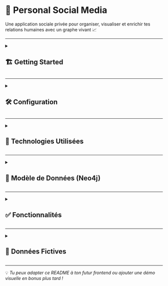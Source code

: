 # 🧠 Personal Social Media 

Une application sociale privée pour organiser, visualiser et enrichir tes relations humaines avec un graphe vivant 📈

---

<details>
<summary>

## 🏗️ Getting Started

</summary>

### ✅ Prérequis

- Java 21
- Maven 3+
- Node.js + npm (pour le frontend)
- Neo4j (local ou Docker)
- IDE compatible Java/JS (Cursor, IntelliJ, VSCode...)

### ⚙️ Lancer le backend

```bash
cd backend
mvn spring-boot:run
```

### ⚙️ Lancer le frontend

```bash
cd frontend
npm install
npm run dev
```

</details>

---

<details>
<summary>

## 🛠️ Configuration

</summary>

### 🔐 `application.properties`

```properties
# ID du profil Pedro
app.me.id=10c6b3f4-13c4-4e7c-8aa6-123456789abc

# Générer des fausses données
app.init.fake-data=true

# Connexion à Neo4j
spring.neo4j.uri=bolt://localhost:7687
spring.neo4j.authentication.username=neo4j
spring.neo4j.authentication.password=admin
```

### 🌐 Réinitialisation de la base

```bash
curl http://localhost:8080/api/init/data
```

</details>

---

<details>
<summary>

## 🧰 Technologies Utilisées

</summary>

| Technologie       | Rôle |
|------------------|------|
| **Spring Boot 3.4**       | Backend Java |
| **Neo4j + Spring Data**   | Base graphe |
| **Lombok**                | Génération de code |
| **Java 21**               | Backend |
| **Node.js + Vite + React** (à venir) | Frontend |
| **Maven**                 | Build backend |
| **Docker** (optionnel)    | Neo4j local |

</details>

---

<details>
<summary>

## 🧱 Modèle de Données (Neo4j)

</summary>

### 🎭 `Person`
Relations :
- `[:PARTICIPATED_IN]` → `Event`
- `[:KNOWS]` → `Person`
- `[:IS_ASSOCIATED_WITH]` → `Place`

### 🗓️ `Event`
- Infos : titre, type, lieu, dates...
- Participants via `Participation`

### 👥 `Relation`
- type, contexte, since

### 📍 `Place`
- name
- categories : Sport, Travail, École, etc.
- relié à plusieurs personnes

</details>

---

<details>
<summary>

## ✅ Fonctionnalités

</summary>

### 👤 `/api/me`
- Voir/éditer son profil
- Stats : nb de relations, événements, moyenne notes

### 📅 `/api/events`
- Création d’événements
- Affichage & résumé d’événements

### 🧠 Intelligence relationnelle
- Classement des relations selon :
  - Fréquence de participation
  - Moyenne des notes
  - Dernière interaction

### 🔁 `/api/me/network`
- Exploration réseau
- Amis d’amis & relations indirectes (à venir)

### 📍 `Places`
- Lieux associés aux personnes
- Catégories multiples

</details>

---

<details>
<summary>

## 🧪 Données Fictives

</summary>

- Générées automatiquement au démarrage si activé
- Sinon appel manuel via `/api/init/data`
- Inclut plusieurs :
  - Personnes
  - Relations
  - Événements
  - Places

### 🧼 Nettoyage manuel de la BDD

```cypher
MATCH (n) DETACH DELETE n;
```

</details>

---

💡 *Tu peux adapter ce README à ton futur frontend ou ajouter une démo visuelle en bonus plus tard !*